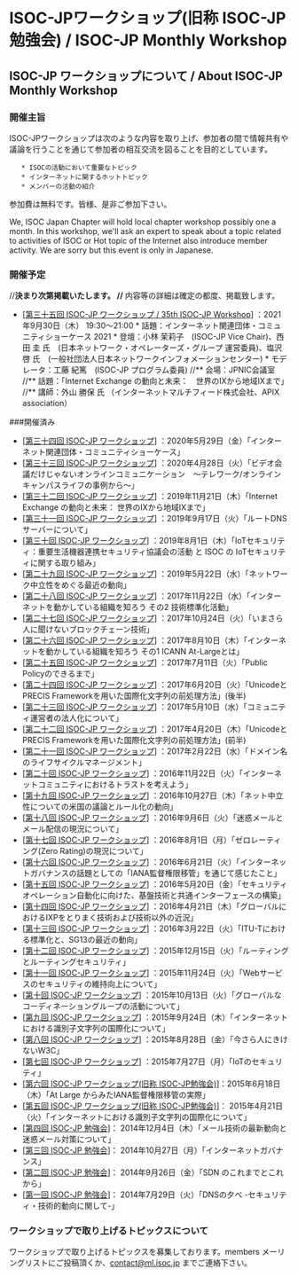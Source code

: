# ISOC-JPワークショップ(旧称 ISOC-JP勉強会) / ISOC-JP Monthly Workshop
## ISOC-JP ワークショップについて / About ISOC-JP Monthly Workshop
### 開催主旨

ISOC-JPワークショップは次のような内容を取り上げ、参加者の間で情報共有や議論を行うことを通じて参加者の相互交流を図ることを目的としています。

       * ISOCの活動において重要なトピック
       * インターネットに関するホットトピック
       * メンバーの活動の紹介

参加費は無料です。皆様、是非ご参加下さい。

We, ISOC Japan Chapter will hold local chapter workshop possibly one a month. In this workshop, we'll ask an expert to speak about a topic related to activities of ISOC or Hot topic of the Internet also introduce member activity. We are sorry but this event is only in Japanese.

### 開催予定
//**決まり次第掲載いたします。
//** 内容等の詳細は確定の都度、掲載致します。
*  [[第三十五回 ISOC-JP ワークショップ / 35th ISOC-JP Workshop](35th_ISOC_JP_Workshop)] ：2021年9月30日（木） 19:30〜21:00
       *  話題：インターネット関連団体・コミュニティショーケース 2021
       *  登壇：小林 茉莉子　(ISOC-JP Vice Chair)、西田 圭 氏　(日本ネットワーク・オペレーターズ・グループ 運営委員)、塩沢 啓 氏　(一般社団法人日本ネットワークインフォメーションセンター)
       *  モデレータ：工藤 紀篤　(ISOC-JP プログラム委員)
//** 会場：JPNIC会議室
//** 話題：「Internet Exchange の動向と未来：　世界のIXから地域IXまで」
//** 講師：外山 勝保 氏 （インターネットマルチフィード株式会社、APIX association）



###開催済み
*   [[第三十四回 ISOC-JP ワークショップ](34th_ISOC_JP_Workshop)]  ：2020年5月29日（金）「インターネット関連団体・コミュニティショーケース」
*   [[第三十三回 ISOC-JP ワークショップ](33rd_ISOC_JP_Workshop)]  ：2020年4月28日（火）「ビデオ会議だけじゃないオンラインコミュニケーション　&#12316;テレワーク/オンラインキャンパスライフの事例から&#12316;」
*   [[第三十二回 ISOC-JP ワークショップ](32nd_ISOC_JP_Workshop)]  ：2019年11月21日（木）「Internet Exchange の動向と未来： 世界のIXから地域IXまで」
*  [[第三十一回 ISOC-JP ワークショップ](31st_ISOC_JP_Workshop)] ：2019年9月17日（火）「ルートDNSサーバーについて」
*  [[第三十回 ISOC-JP ワークショップ](30th_ISOC_JP_Workshop)] ：2019年8月1日（木）「IoTセキュリティ：重要生活機器連携セキュリティ協議会の活動 と ISOC の IoTセキュリティに関する取り組み」
*  [[第二十九回 ISOC-JP ワークショップ](29th_ISOC_JP_Workshop)] ：2019年5月22日（水）「ネットワーク中立性をめぐる最近の動向」
*  [[第二十八回 ISOC-JP ワークショップ](28th_ISOC_JP_Workshop)] ：2017年11月22日（水）「インターネットを動かしている組織を知ろう その2 技術標準化活動」
*  [[第二十七回 ISOC-JP ワークショップ](27th_ISOC_JP_Workshop)] ：2017年10月24日（火）「いまさら人に聞けないブロックチェーン技術」
*  [[第二十六回 ISOC-JP ワークショップ](26th_ISOC_JP_Workshop)] ：2017年8月10日（木）「インターネットを動かしている組織を知ろう その1 ICANN At-Largeとは」
*  [[第二十五回 ISOC-JP ワークショップ](25th_ISOC_JP_Workshop)] ：2017年7月11日（火）「Public Policyのできるまで」
*  [[第二十四回 ISOC-JP ワークショップ](24th_ISOC_JP_Workshop)] ：2017年6月20日（火）「UnicodeとPRECIS Frameworkを用いた国際化文字列の前処理方法」(後半)
*  [[第二十三回 ISOC-JP ワークショップ](23rd_ISOC_JP_Workshop)] ：2017年5月10日（水）「コミュニティ運営者の法人化について」
*  [[第二十二回 ISOC-JP ワークショップ](22nd_ISOC_JP_Workshop)] ：2017年4月20日（木）「UnicodeとPRECIS Frameworkを用いた国際化文字列の前処理方法」(前半)
*  [[第二十一回 ISOC-JP ワークショップ](21st_ISOC_JP_Workshop)] ：2017年2月22日（水）「ドメイン名のライフサイクルマネージメント」
*  [[第二十回 ISOC-JP ワークショップ](20th_ISOC_JP_Workshop)] ：2016年11月22日（火）「インターネットコミュニティにおけるトラストを考えよう」
*  [[第十九回 ISOC-JP ワークショップ](19th_ISOC_JP_Workshop)] ：2016年10月27日（木）「ネット中立性についての米国の議論とルール化の動向」
*  [[第十八回 ISOC-JP ワークショップ](18th_ISOC_JP_Workshop)] ：2016年9月6日（火）「迷惑メールとメール配信の現況について」
*  [[第十七回 ISOC-JP ワークショップ](17th_ISOC_JP_Workshop)] ：2016年8月1日（月）「ゼロレーティング(Zero Rating)の現況について」
*  [[第十六回 ISOC-JP ワークショップ](16th_ISOC_JP_Workshop)] ：2016年6月21日（火）「インターネットガバナンスの話題としての「IANA監督権限移管」を通じて感じたこと」
*  [[第十五回 ISOC-JP ワークショップ](15th_ISOC_JP_Workshop)] ：2016年5月20日（金）「セキュリティオペレーション自動化に向けた、基盤技術と共通インターフェースの構築」
*  [[第十四回 ISOC-JP ワークショップ](14th_ISOC_JP_Workshop)] ：2016年4月21日（木）「グローバルにおけるIXPをとりまく技術および技術以外の近況」
*  [[第十三回 ISOC-JP ワークショップ](13th_ISOC_JP_Workshop)] ：2016年3月22日（火）「ITU-Tにおける標準化と、SG13の最近の動向」
*  [[第十二回 ISOC-JP ワークショップ](12th_ISOC_JP_Workshop)] ：2015年12月15日（火）「ルーティングとルーティングセキュリティ」
*  [[第十一回 ISOC-JP ワークショップ](11th_ISOC_JP_Workshop)] ：2015年11月24日（火）「Webサービスのセキュリティの維持向上について」
*  [[第十回 ISOC-JP ワークショップ](10th_ISOC_JP_Workshop)] ：2015年10月13日（火）「グローバルなコーディネーショングループの活動について」
*  [[第九回 ISOC-JP ワークショップ](9th_ISOC_JP_Workshop)] ：2015年9月24日（木）「インターネットにおける識別子文字列の国際化について」
*  [[第八回 ISOC-JP ワークショップ](8th_ISOC_JP_Workshop)] ：2015年8月28日（金）「今さら人にきけないW3C」
*  [[第七回 ISOC-JP ワークショップ](7th_ISOC_JP_Workshop)] ：2015年7月27日（月）「IoTのセキュリティ」
*  [[第六回 ISOC-JP ワークショップ(旧称 ISOC-JP勉強会)](6th_ISOC_JP_Workshop)]：2015年6月18日（木）「At Large からみたIANA監督権限移管の実際」
*  [[第五回 ISOC-JP ワークショップ(旧称 ISOC-JP勉強会)](5th_ISOC_JP_Workshop)]： 2015年4月21日（火）「インターネットにおける識別子文字列の国際化について」
*  [[第四回 ISOC-JP 勉強会](4th_ISOC_JP_Workshop)]： 2014年12月4日（木）「メール技術の最新動向と迷惑メール対策について」
*  [[第三回 ISOC-JP 勉強会](3rd_ISOC_JP_Workshop)]： 2014年10月27日（月）「インターネットガバナンス」
*  [[第二回 ISOC-JP 勉強会](2nd_ISOC_JP_Workshop)]： 2014年9月26日（金）「SDN のこれまでとこれから」
*  [[第一回 ISOC-JP 勉強会](1st_ISOC_JP_Workshop)]： 2014年7月29日（火）「DNSの夕べ -セキュリティ・技術的動向に関して-」
### ワークショップで取り上げるトピックスについて
ワークショップで取り上げるトピックスを募集しております。members メーリングリストにご投稿頂くか、contact@ml.isoc.jp までご連絡下さい。